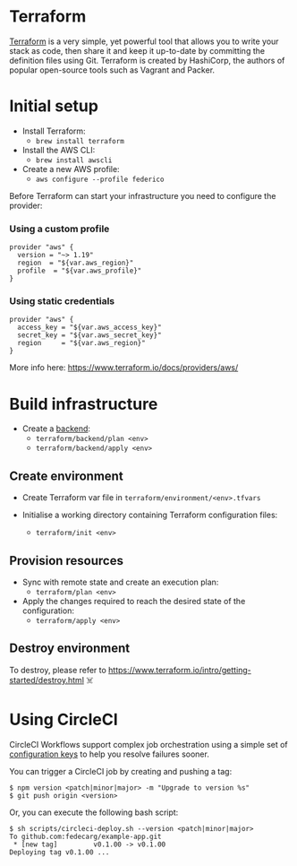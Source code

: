 # Terraform

[Terraform](https://www.terraform.io/) is a very simple, yet powerful tool that allows you to write your stack as code, then share it and keep it up-to-date by committing the definition files using Git. Terraform is created by HashiCorp, the authors of popular open-source tools such as Vagrant and Packer.

# Initial setup

* Install Terraform:
    - `brew install terraform`
* Install the AWS CLI:
    - `brew install awscli`
* Create a new AWS profile:
    - `aws configure --profile federico`

Before Terraform can start your infrastructure you need to configure the provider:

### Using a custom profile
```
provider "aws" {
  version = "~> 1.19"
  region  = "${var.aws_region}"
  profile  = "${var.aws_profile}"
}
```

### Using static credentials
```
provider "aws" {
  access_key = "${var.aws_access_key}"
  secret_key = "${var.aws_secret_key}"
  region     = "${var.aws_region}"
}
```

More info here: https://www.terraform.io/docs/providers/aws/

# Build infrastructure

* Create a [backend](https://www.terraform.io/docs/backends/):
    - `terraform/backend/plan <env>`
    - `terraform/backend/apply <env>`

## Create environment 

* Create Terraform var file in `terraform/environment/<env>.tfvars`

* Initialise a working directory containing Terraform configuration files:
    - `terraform/init <env>`

## Provision resources

* Sync with remote state and create an execution plan:
    - `terraform/plan <env>`
* Apply the changes required to reach the desired state of the configuration:
    - `terraform/apply <env>`

## Destroy environment

To destroy, please refer to https://www.terraform.io/intro/getting-started/destroy.html ☠️

# Using CircleCI
CircleCI Workflows support complex job orchestration using a simple set of [configuration keys](circle-ci/config.yaml) to help you resolve failures sooner.

You can trigger a CircleCI job by creating and pushing a tag:
```
$ npm version <patch|minor|major> -m "Upgrade to version %s"
$ git push origin <version>
```

Or, you can execute the following bash script:
```
$ sh scripts/circleci-deploy.sh --version <patch|minor|major>
To github.com:fedecarg/example-app.git
 * [new tag]         v0.1.00 -> v0.1.00
Deploying tag v0.1.00 ...
```
